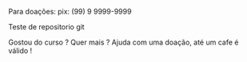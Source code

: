 


Para doações:
pix: (99) 9 9999-9999


Teste de repositorio git


Gostou do curso ? Quer mais ? Ajuda com uma doação, até um cafe é válido !


